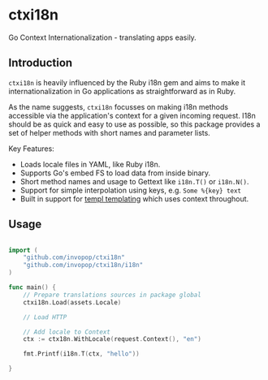 # ctxi18n

Go Context Internationalization - translating apps easily.

## Introduction

`ctxi18n` is heavily influenced by the Ruby i18n gem and aims to make it internationalization in Go applications as straightforward as in Ruby.

As the name suggests, `ctxi18n` focusses on making i18n methods accessible via the application's context for a given incoming request. I18n should be as quick and easy to use as possible, so this package provides a set of helper methods with short names and parameter lists.

Key Features:

- Loads locale files in YAML, like Ruby i18n.
- Supports Go's embed FS to load data from inside binary.
- Short method names and usage to Gettext like `i18n.T()` or `i18n.N()`.
- Support for simple interpolation using keys, e.g. `Some %{key} text`
- Built in support for [templ templating](https://templ.guide/) which uses context throughout.

## Usage

```go

import (
    "github.com/invopop/ctxi18n"
    "github.com/invopop/ctxi18n/i18n"
)

func main() {
    // Prepare translations sources in package global
    ctxi18n.Load(assets.Locale)

    // Load HTTP

    // Add locale to Context
    ctx := ctx18n.WithLocale(request.Context(), "en")

    fmt.Printf(i18n.T(ctx, "hello"))

}
```
